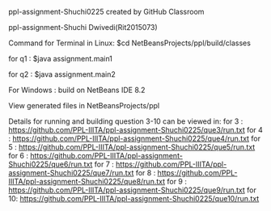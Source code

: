ppl-assignment-Shuchi0225 created by GitHub Classroom

ppl-assignment-Shuchi Dwivedi(Rit2015073)


Command for Terminal in Linux: $cd NetBeansProjects/ppl/build/classes

for q1 : $java assignment.main1

for q2 : $java assignment.main2


For Windows : build on NetBeans IDE 8.2

View generated files in NetBeansProjects/ppl

Details for running and building question 3-10 can be viewed in:
for 3 : https://github.com/PPL-IIITA/ppl-assignment-Shuchi0225/que3/run.txt
for 4 : https://github.com/PPL-IIITA/ppl-assignment-Shuchi0225/que4/run.txt
for 5 : https://github.com/PPL-IIITA/ppl-assignment-Shuchi0225/que5/run.txt
for 6 : https://github.com/PPL-IIITA/ppl-assignment-Shuchi0225/que6/run.txt
for 7 : https://github.com/PPL-IIITA/ppl-assignment-Shuchi0225/que7/run.txt
for 8 : https://github.com/PPL-IIITA/ppl-assignment-Shuchi0225/que8/run.txt
for 9 : https://github.com/PPL-IIITA/ppl-assignment-Shuchi0225/que9/run.txt
for 10: https://github.com/PPL-IIITA/ppl-assignment-Shuchi0225/que10/run.txt
